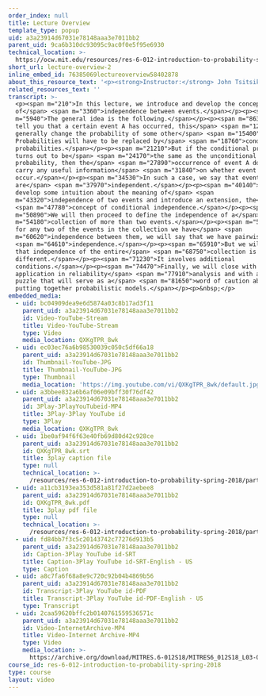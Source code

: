 ```yaml
---
order_index: null
title: Lecture Overview
template_type: popup
uid: a3a23914d67031e78148aaa3e7011bb2
parent_uid: 9ca6b310dc93095c9ac0f0e5f95e6930
technical_location: >-
  https://ocw.mit.edu/resources/res-6-012-introduction-to-probability-spring-2018/part-i-the-fundamentals/lecture-overview-2
short_url: lecture-overview-2
inline_embed_id: 76385069lectureoverview58402878
about_this_resource_text: '<p><strong>Instructor:</strong> John Tsitsiklis</p>'
related_resources_text: ''
transcript: >-
  <p><span m="210">In this lecture, we introduce and develop the concept
  of</span> <span m="3360">independence between events.</span></p><p><span
  m="5940">The general idea is the following.</span></p><p><span m="8630">If I
  tell you that a certain event A has occurred, this</span> <span m="12190">will
  generally change the probability of some other</span> <span m="15400">event B.
  Probabilities will have to be replaced by</span> <span m="18760">conditional
  probabilities.</span></p><p><span m="21210">But if the conditional probability
  turns out to be</span> <span m="24170">the same as the unconditional
  probability, then the</span> <span m="27890">occurrence of event A does not
  carry any useful information</span> <span m="31840">on whether event B will
  occur.</span></p><p><span m="34530">In such a case, we say that events A and B
  are</span> <span m="37970">independent.</span></p><p><span m="40140">We will
  develop some intuition about the meaning of</span> <span
  m="43320">independence of two events and introduce an extension, the</span>
  <span m="47780">concept of conditional independence.</span></p><p><span
  m="50890">We will then proceed to define the independence of a</span> <span
  m="54180">collection of more than two events.</span></p><p><span m="57470">If,
  for any two of the events in the collection we have</span> <span
  m="60620">independence between them, we will say that we have pairwise</span>
  <span m="64610">independence.</span></p><p><span m="65910">But we will see
  that independence of the entire</span> <span m="68750">collection is something
  different.</span></p><p><span m="71230">It involves additional
  conditions.</span></p><p><span m="74470">Finally, we will close with an
  application in reliability</span> <span m="77910">analysis and with a nice
  puzzle that will serve as a</span> <span m="81650">word of caution about
  putting together probabilistic models.</span></p><p>&nbsp;</p>
embedded_media:
  - uid: bc04909dea9e6d5874a03c8b17ad3f11
    parent_uid: a3a23914d67031e78148aaa3e7011bb2
    id: Video-YouTube-Stream
    title: Video-YouTube-Stream
    type: Video
    media_location: QXKgTPR_8wk
  - uid: ec03ec76a6b98530039c050c5df66a18
    parent_uid: a3a23914d67031e78148aaa3e7011bb2
    id: Thumbnail-YouTube-JPG
    title: Thumbnail-YouTube-JPG
    type: Thumbnail
    media_location: 'https://img.youtube.com/vi/QXKgTPR_8wk/default.jpg'
  - uid: a3bbee832a6b6af06e09bff30f76df42
    parent_uid: a3a23914d67031e78148aaa3e7011bb2
    id: 3Play-3PlayYouTubeid-MP4
    title: 3Play-3Play YouTube id
    type: 3Play
    media_location: QXKgTPR_8wk
  - uid: 1be0af94f6f63e40fb69d80d42c928ce
    parent_uid: a3a23914d67031e78148aaa3e7011bb2
    id: QXKgTPR_8wk.srt
    title: 3play caption file
    type: null
    technical_location: >-
      /resources/res-6-012-introduction-to-probability-spring-2018/part-i-the-fundamentals/lecture-overview-2/QXKgTPR_8wk.srt
  - uid: a11cb3193ea353d581a81f27d2aebee8
    parent_uid: a3a23914d67031e78148aaa3e7011bb2
    id: QXKgTPR_8wk.pdf
    title: 3play pdf file
    type: null
    technical_location: >-
      /resources/res-6-012-introduction-to-probability-spring-2018/part-i-the-fundamentals/lecture-overview-2/QXKgTPR_8wk.pdf
  - uid: fd84bb7f3c5c20143742c77276d913b5
    parent_uid: a3a23914d67031e78148aaa3e7011bb2
    id: Caption-3Play YouTube id-SRT
    title: Caption-3Play YouTube id-SRT-English - US
    type: Caption
  - uid: a8c7fa6f68a8e9c720c92b04b4869b56
    parent_uid: a3a23914d67031e78148aaa3e7011bb2
    id: Transcript-3Play YouTube id-PDF
    title: Transcript-3Play YouTube id-PDF-English - US
    type: Transcript
  - uid: 2caa59620bffc2b0140761559536571c
    parent_uid: a3a23914d67031e78148aaa3e7011bb2
    id: Video-InternetArchive-MP4
    title: Video-Internet Archive-MP4
    type: Video
    media_location: >-
      https://archive.org/download/MITRES.6-012S18/MITRES6_012S18_L03-01_300k.mp4
course_id: res-6-012-introduction-to-probability-spring-2018
type: course
layout: video
---
```

